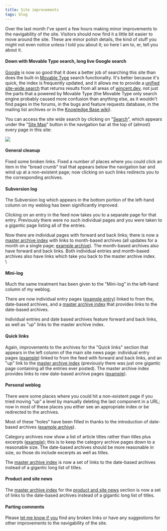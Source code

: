 ```yaml
---
title: Site improvements
tags: blog
---
```


Over the last month I've spent a few hours making minor improvements to the navigability of the site. Visitors should now find it a little bit easier to move around the site. These are minor polish details, the kind of stuff you might not even notice unless I told you about it; so here I am to, er, tell you about it.

#### Down with Movable Type search, long live Google search

[Google](http://google.com/) is now so good that it does a better job of searching this site than does the built-in [Movable Type](http://www.movabletype.org/) search functionality. It's better because it's quick, the index is frequently updated, and it allows me to provide a [unified site-wide search](http://wincent.dev/a/site-map/search/) that returns results from all areas of [wincent.dev](http://wincent.dev/), not just the parts that a powered by Movable Type (the Movable Type only search engine probably caused more confusion than anything else, as it wouldn't find pages in the forums, in the bugs and feature requests database, in the mailing list archives or in the [Knowledge Base wiki](http://wincent.dev/wiki/)).

You can access the site wide search by clicking on "[Search](http://wincent.dev/a/site-map/search/)", which appears under the "[Site Map](http://wincent.dev/a/site-map/)" button in the navigation bar at the top of (almost) every page in this site:

![](/system/images/legacy/site-search.png)

#### General cleanup

Fixed some broken links. Fixed a number of places where you could click an item in the "bread crumb" trail that appears below the navigation bar and wind up at a non-existent page; now clicking on such links redirects you to the corresponding archives.

#### Subversion log

The Subversion log which appears in the bottom portion of the left-hand column on my weblog has been significantly improved.

Clicking on an entry in the feed now takes you to a separate page for that entry. Previously there were no such individual pages and you were taken to a gigantic page listing all of the entries.

Now there are individual pages with forward and back links; there is now a [master archive index](http://wincent.dev/a/about/wincent/weblog/svn-log/archives/) with links to month-based archives (all updates for a month on a single page; [example archive](http://wincent.dev/a/about/wincent/weblog/svn-log/archives/2006/11/)). The month-based archives also have forward and back links. Both individual entries and month-based archives also have links which take you back to the master archive index.\
\

#### Mini-log

Much the same treatment has been given to the "Mini-log" in the left-hand column of my weblog.

There are now individual entry pages ([example entry](http://wincent.dev/a/about/wincent/weblog/mini-log/archives/2006/10/interface_build.php)) linked to from the, date-based archives, and a [master archive index](http://wincent.dev/a/about/wincent/weblog/mini-log/archives/index.php) that provides links to the date-based archives.

Individual entries and date based archives feature forward and back links, as well as "up" links to the master archive index.

#### Quick links

Again, improvements to the archives for the "Quick links" section that appears in the left column of the main site news page: individual entry pages ([example](http://wincent.dev/a/news/quick-links/archives/2006/11/flickrexport_fo_4.php)) linked to from the feed with forward and back links, and an "up" link to the [master archive index](http://wincent.dev/a/news/quick-links/archives/) (previously there was just one gigantic page containing all the entries ever posted). The master archive index provides links to new date-based archive pages ([example](http://wincent.dev/a/news/quick-links/archives/2006/10/)).

#### Personal weblog

There were some places where you could hit a non-existent page if you tried moving "up" a level by manually deleting the last component in a URL; now in most of these places you either see an appropriate index or be redirected to the archives.

Most of these "holes" have been filled in thanks to the introduction of date-based archives ([example archive](http://wincent.dev/a/about/wincent/weblog/archives/2006/11/)).

Category archives now show a list of article titles rather than titles plus excerpts ([example](http://wincent.dev/a/about/wincent/weblog/archives/opinion/)); this is to keep the category archive pages down to a reasonable size. The date-based archives should be more reasonable in size, so those do include excerpts as well as titles.

The [master archive index](http://wincent.dev/a/about/wincent/weblog/archives/) is now a set of links to the date-based archives instead of a gigantic long list of titles.

#### Product and site news

The [master archive index](http://wincent.dev/a/news/archives/) for the [product and site news](http://wincent.dev/a/news/) section is now a set of links to the date-based archives instead of a gigantic long list of titles.

#### Parting comments

Please [let me know if you](http://wincent.dev/a/contact/mail/) find any broken links or have any suggestions for other improvements to the navigability of the site.
